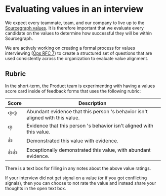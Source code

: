# Evaluating values in an interview

We expect every teammate, team, and our company to live up to the [Sourcegraph values](../../company/values.md). It is therefore important that we evaluate every candidate on the values to determine how successful they will be within Sourcegraph.

We are actively working on creating a formal process for values interviewing ([Ops RFC 7](https://docs.google.com/document/d/1d1a53dEP-k5Qsjv7BOAGq9lg4RL4Br7wg-weglJjHwY/edit)) to create a structured set of questions that are used consistently across the organization to evaluate value alignment.

## Rubric

In the short-term, the Product team is experimenting with having a values score card inside of feedback forms that uses the following rubric:

| Score | Description |
| --- | --- |
| 👎👎 | Abundant evidence that this person 's behavior isn't aligned with this value. |
| 👎 | Evidence that this person 's behavior isn't aligned with this value.  |
| 👍 | Demonstrated this value with evidence. |
| 👍👍 | Exceptionally demonstrated this value, with abundant evidence. |

There is a text box for filling in any notes about the above value ratings.

If your interview did not get signal on a value (or if you got conflicting signals), then you can choose to not rate the value and instead share your thoughts in the open text box.
